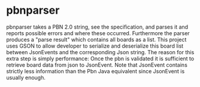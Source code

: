 # pbnparser

pbnparser takes a PBN 2.0 string, see the specification, and parses
it and reports possible errors and where these occurred. 
Furthermore the parser produces a "parse result" which contains 
all boards as a list. This project uses GSON to allow  developer 
to serialize and deserialize this board list between JsonEvents and the corresponding 
Json string. 
The reason for this extra step is simply performance: Once the pbn is 
validated it is sufficient to retrieve board data from json to JsonEvent. 
Note that JsonEvent contains strictly less information than the Pbn Java 
equivalent since JsonEvent is usually enough.
